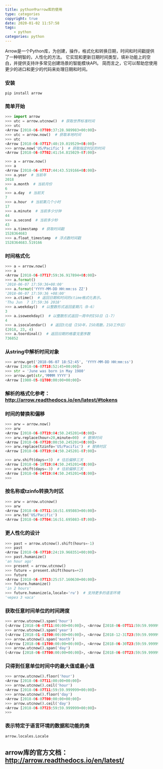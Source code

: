```yaml
---
title: python中arrow库的使用
type: categories
copyright: true
date: 2020-01-02 11:57:58
tags:
    - python
categories: python
---
```


 Arrow是一个Python库，为创建，操作，格式化和转换日期，时间和时间戳提供了一种明智的，人性化的方法。 它实现和更新日期时间类型，填补功能上的空白，并提供支持许多常见创建场景的智能模块API。 简而言之，它可以帮助您使用更少的进口和更少的代码来处理日期和时间。
### 安装

```
pip install arrow
```

<!--more-->

### 简单开始

```python
>>> import arrow
>>> utc = arrow.utcnow()  # 获取世界标准时间
>>> utc
<Arrow [2018-06-07T09:37:28.989983+00:00]>
>>> utc = arrow.now()  # 获取本地时间
>>> utc
<Arrow [2018-06-07T17:40:19.019529+08:00]>
>>> arrow.now('US/Pacific')  # 获取指定时区的时间
<Arrow [2018-06-07T02:41:54.815029-07:00]>
```

```python
>>> a = arrow.now()
>>> a
<Arrow [2018-06-07T17:44:43.519166+08:00]>
>>> a.year  # 当前年
2018
>>> a.month  # 当前月份
6
>>> a.day  # 当前天
7
>>> a.hour  # 当前第几个小时
17
>>> a.minute  # 当前多少分钟
44
>>> a.second  # 当前多少秒
43
>>> a.timestamp  # 获取时间戳
1528364683
>>> a.float_timestamp  # 浮点数时间戳
1528364683.519166
```

### 时间格式化

```python
>>> a = arrow.now()
>>> a
<Arrow [2018-06-07T17:59:36.917894+08:00]>
>>> a.format()
'2018-06-07 17:59:36+08:00'
>>> a.format('YYYY-MM-DD HH:mm:ss ZZ')
'2018-06-07 17:59:36 +08:00'
>>> a.ctime()  # 返回日期和时间的ctime格式化表示。
'Thu Jun  7 17:59:36 2018'  
>>> a.weekday()  # 以整数形式返回星期几（0-6）
3
>>> a.isoweekday()  # 以整数形式返回一周中的ISO日（1-7）
4
>>> a.isocalendar()  # 返回3元组（ISO年，ISO周数，ISO工作日）
(2018, 23, 4)
>>> a.toordinal()  # 返回日期的格雷戈里序数
736852
```

### 从string中解析时间对象

```python
>>> arrow.get('2018-06-07 18:52:45', 'YYYY-MM-DD HH:mm:ss')
<Arrow [2018-06-07T18:52:45+00:00]>
>>> str = 'June was born in May 1980'
>>> arrow.get(str,'MMMM YYYY')
<Arrow [1980-05-01T00:00:00+00:00]>
```

### 解析的格式化参考：http://arrow.readthedocs.io/en/latest/#tokens
### 时间的替换和偏移

```python
>>> arw = arrow.now()
>>> arw
<Arrow [2018-06-07T19:04:50.245201+08:00]>
>>> arw.replace(hour=20,minute=00)  # 替换时间
<Arrow [2018-06-07T20:00:50.245201+08:00]>
>>> arw.replace(tzinfo='US/Pacific')  # 替换时区
<Arrow [2018-06-07T19:04:50.245201-07:00]>

>>> arw.shift(days=+3)  # 往后偏移三天
<Arrow [2018-06-10T19:04:50.245201+08:00]>
>>> arw.shift(days=-3)  # 往前偏移三天
<Arrow [2018-06-04T19:04:50.245201+08:00]>
>>> 
```

### 按名称或tzinfo转换为时区

```python
>>> arw = arrow.utcnow()
>>> arw
<Arrow [2018-06-07T11:16:51.695083+00:00]>
>>> arw.to('US/Pacific')
<Arrow [2018-06-07T04:16:51.695083-07:00]>

```

### 更人性化的设计

```python
>>> past = arrow.utcnow().shift(hours=-1)
>>> past
<Arrow [2018-06-07T10:24:19.968351+00:00]>
>>> past.humanize()
'an hour ago'
>>> present = arrow.utcnow()
>>> future = present.shift(hours=+2)
>>> future
<Arrow [2018-06-07T13:25:57.160630+00:00]>
>>> future.humanize()
'in 2 hours'
>>> future.humanize(a,locale='ru')  # 支持更多的语言环境
'через 3 часа'
```

### 获取任意时间单位的时间跨度

```python
>>> arrow.utcnow().span('hour')
(<Arrow [2018-06-07T11:00:00+00:00]>, <Arrow [2018-06-07T11:59:59.999999+00:00]>)
>>> arrow.utcnow().span('year')
(<Arrow [2018-01-01T00:00:00+00:00]>, <Arrow [2018-12-31T23:59:59.999999+00:00]>)
>>> arrow.utcnow().span('month')
(<Arrow [2018-06-01T00:00:00+00:00]>, <Arrow [2018-06-30T23:59:59.999999+00:00]>)
>>> arrow.utcnow().span('day')
(<Arrow [2018-06-07T00:00:00+00:00]>, <Arrow [2018-06-07T23:59:59.999999+00:00]>)

```

### 只得到任意单位时间中的最大值或最小值

```python
>>> arrow.utcnow().floor('hour')  
<Arrow [2018-06-07T11:00:00+00:00]>
>>> arrow.utcnow().ceil('hour')  
<Arrow [2018-06-07T11:59:59.999999+00:00]>
>>> arrow.utcnow().floor('day')
<Arrow [2018-06-07T00:00:00+00:00]>
>>> arrow.utcnow().ceil('day')
<Arrow [2018-06-07T23:59:59.999999+00:00]>
>>> 
```

### 表示特定于语言环境的数据和功能的类

```python
arrow.locales.Locale
```

## arrow库的官方文档：http://arrow.readthedocs.io/en/latest/

